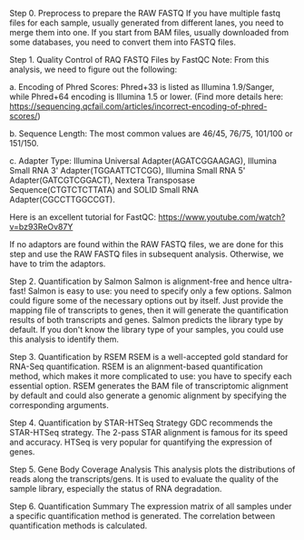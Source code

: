 Step 0. Preprocess to prepare the RAW FASTQ
If you have multiple fastq files for each sample, usually generated from different lanes, you need to merge them into one.
If you start from BAM files, usually downloaded from some databases, you need to convert them into FASTQ files.

Step 1. Quality Control of RAQ FASTQ Files by FastQC
Note: From this analysis, we need to figure out the following:

a. Encoding of Phred Scores: Phred+33 is listed as Illumina 1.9/Sanger, while Phred+64 encoding is Illumina 1.5 or lower. (Find more details here: https://sequencing.qcfail.com/articles/incorrect-encoding-of-phred-scores/)

b. Sequence Length: The most common values are 46/45, 76/75, 101/100 or 151/150.

c. Adapter Type: Illumina Universal Adapter(AGATCGGAAGAG), Illumina Small RNA 3' Adapter(TGGAATTCTCGG), Illumina Small RNA 5' Adapter(GATCGTCGGACT), Nextera Transposase Sequence(CTGTCTCTTATA) and SOLID Small RNA Adapter(CGCCTTGGCCGT).

Here is an excellent tutorial for FastQC: https://www.youtube.com/watch?v=bz93ReOv87Y

If no adaptors are found within the RAW FASTQ files, we are done for this step and use the RAW FASTQ files in subsequent analysis. Otherwise, we have to trim the adaptors.

Step 2. Quantification by Salmon
Salmon is alignment-free and hence ultra-fast!
Salmon is easy to use: you need to specify only a few options. Salmon could figure some of the necessary options out by itself.
Just provide the mapping file of transcripts to genes, then it will generate the quantification results of both transcripts and genes.
Salmon predicts the library type by default. If you don't know the library type of your samples, you could use this analysis to identify them.

Step 3. Quantification by RSEM
RSEM is a well-accepted gold standard for RNA-Seq quantification.
RSEM is an alignment-based quantification method, which makes it more complicated to use: you have to specify each essential option.
RSEM generates the BAM file of transcriptomic alignment by default and could also generate a genomic alignment by specifying the corresponding arguments.

Step 4. Quantification by STAR-HTSeq Strategy
GDC recommends the STAR-HTSeq strategy.
The 2-pass STAR alignment is famous for its speed and accuracy.
HTSeq is very popular for quantifying the expression of genes.

Step 5. Gene Body Coverage Analysis
This analysis plots the distributions of reads along the transcripts/gens. It is used to evaluate the quality of the sample library, especially the status of RNA degradation.

Step 6. Quantification Summary
The expression matrix of all samples under a specific quantification method is generated.
The correlation between quantification methods is calculated.

